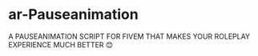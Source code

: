 # ar-Pauseanimation
A PAUSEANIMATION SCRIPT FOR FIVEM THAT MAKES YOUR ROLEPLAY EXPERIENCE MUCH BETTER 😊
